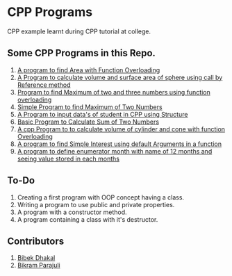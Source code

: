 # CPP Programs
CPP example learnt during CPP tutorial at college.

## Some CPP Programs in this Repo. 
1. [A program to find Area with Function Overloading](Area-Function-Overloading.cpp)
2. [A Program to calculate volume and surface area of sphere using call by Reference method](CallByReference.cpp)
3. [Program to find Maximum of two and three numbers using function overloading](MaxmOfTwoNum-Function-Overloading.cpp)
4. [Simple Program to find Maximum of Two Numbers](MaxmOfTwoNum.cpp)
5. [A Program to input data's of student in CPP using Structure](StructureinCPP.cpp)
6. [Basic Program to Calculate Sum of Two Numbers](SumOfNumber.cpp)
7. [A cpp Program to to calculate volume of cylinder and cone with function Overloading](Volume-Function-Overloading.cpp)
8. [A program to find Simple Interest using default Arguments in a function](defaultargument.cpp)
9. [A program to define enumerator month with name of 12 months and seeing value stored in each months](enumeration.cpp)

## To-Do
1. Creating a first program with OOP concept having a class.
2. Writing a program to use public and private properties. 
3. A program with a constructor method.
4. A program containing a class with it's destructor. 

## Contributors 
1. [Bibek Dhakal](https://github.com/Bibekdhkl/)
2. [Bikram Parajuli](https://github.com/parajulibkrm)
